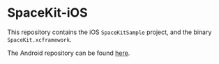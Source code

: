 # SpaceKit-iOS

This repository contains the iOS `SpaceKitSample` project, and the binary `SpaceKit.xcframework`.

The Android repository can be found [here](https://github.com/DentReality/SpaceKit-Android).

